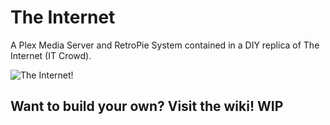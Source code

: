 # The Internet
A Plex Media Server and RetroPie System contained in a DIY replica of The Internet (IT Crowd).

![The Internet!](https://imagehost.imageupload.net/2020/02/22/20200101_103832.jpg)

## Want to build your own? Visit the wiki! WIP
